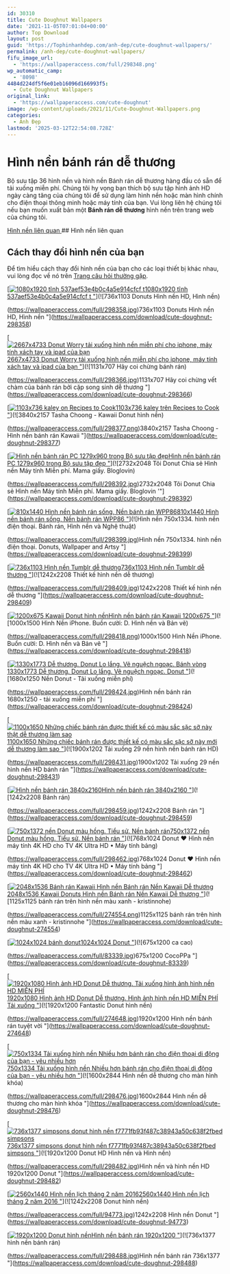 ```yaml
---
id: 30310
title: Cute Doughnut Wallpapers
date: '2021-11-05T07:01:04+00:00'
author: Top Download
layout: post
guid: 'https://Tophinhanhdep.com/anh-dep/cute-doughnut-wallpapers/'
permalink: /anh-dep/cute-doughnut-wallpapers/
fifu_image_url:
  - 'https://wallpaperaccess.com/full/298348.png'
wp_automatic_camp:
  - '8098'
4484d224df5f6e01eb16096d166993f5:
  - Cute Doughnut Wallpapers
original_link:
  - 'https://wallpaperaccess.com/cute-doughnut'
image: /wp-content/uploads/2021/11/Cute-Doughnut-Wallpapers.png
categories:
  - Ảnh Đẹp
lastmod: '2025-03-12T22:54:08.728Z'
---
```

# Hình nền bánh rán dễ thương

Bộ sưu tập 36 hình nền và hình nền Bánh rán dễ thương hàng đầu có sẵn để tải xuống miễn phí. Chúng tôi hy vọng bạn thích bộ sưu tập hình ảnh HD ngày càng tăng của chúng tôi để sử dụng làm hình nền hoặc màn hình chính cho điện thoại thông minh hoặc máy tính của bạn. Vui lòng liên hệ chúng tôi nếu bạn muốn xuất bản một **Bánh rán dễ thương** hình nền trên trang web của chúng tôi.

[Hình nền liên quan ](#related) ## Hình nền liên quan

## Cách thay đổi hình nền của bạn

Để tìm hiểu cách thay đổi hình nền của bạn cho các loại thiết bị khác nhau, vui lòng đọc về nó trên [Trang câu hỏi thường gặp](https://tophinhanhdep.com/faq/).

  
[[![1080x1920 tĩnh 537aef53e4b0c4a5e914cfcf t](https://wallpaperaccess.com/full/298348.png)1080x1920 tĩnh 537aef53e4b0c4a5e914cfcf t "](https://wallpaperaccess.com/download/cute-doughnut-298348)](![736x1103 Donuts Hình nền HD, Hình nền)

(https://wallpaperaccess.com/full/298358.jpg)736x1103 Donuts Hình nền HD, Hình nền "](https://wallpaperaccess.com/download/cute-doughnut-298358)

[[![2667x4733 Donut Worry tải xuống hình nền miễn phí cho iphone, máy tính xách tay và ipad của bạn](https://wallpaperaccess.com/full/298359.jpg)2667x4733 Donut Worry tải xuống hình nền miễn phí cho iphone, máy tính xách tay và ipad của bạn "](https://wallpaperaccess.com/download/cute-doughnut-298359)](![1131x707 Hãy coi chừng bánh rán)

(https://wallpaperaccess.com/full/298366.jpg)1131x707 Hãy coi chừng vết chàm của bánh rán bởi cặp song sinh dễ thương "](https://wallpaperaccess.com/download/cute-doughnut-298366)

[[![1103x736 kaley on Recipes to Cook](https://wallpaperaccess.com/full/298374.jpg)1103x736 kaley trên Recipes to Cook "](https://wallpaperaccess.com/download/cute-doughnut-298374)](![3840x2157 Tasha Choong - Kawaii Donut hình nền)

(https://wallpaperaccess.com/full/298377.png)3840x2157 Tasha Choong - Hình nền bánh rán Kawaii "](https://wallpaperaccess.com/download/cute-doughnut-298377)

[[![Hình nền bánh rán PC 1279x960 trong Bộ sưu tập đẹp](https://wallpaperaccess.com/full/274550.jpg)Hình nền bánh rán PC 1279x960 trong Bộ sưu tập đẹp "](https://wallpaperaccess.com/download/cute-doughnut-274550)](![2732x2048 Tôi Donut Chia sẻ Hình nền Máy tính Miễn phí.  Mama giấy.  Bloglovin)

(https://wallpaperaccess.com/full/298392.jpg)2732x2048 Tôi Donut Chia sẻ Hình nền Máy tính Miễn phí. Mama giấy. Bloglovin '"](https://wallpaperaccess.com/download/cute-doughnut-298392)

[[![810x1440 Hình nền bánh rán sống, Nền bánh rán WPP86](https://wallpaperaccess.com/full/298394.jpg)810x1440 Hình nền bánh rán sống, Nền bánh rán WPP86 "](https://wallpaperaccess.com/download/cute-doughnut-298394)](![Hình nền 750x1334.  hình nền điện thoại.  Bánh rán, Hình nền và Nghệ thuật)

(https://wallpaperaccess.com/full/298399.jpg)Hình nền 750x1334. hình nền điện thoại. Donuts, Wallpaper and Artsy "](https://wallpaperaccess.com/download/cute-doughnut-298399)

[[![736x1103 Hình nền Tumblr dễ thương](https://wallpaperaccess.com/full/298407.jpg)736x1103 Hình nền Tumblr dễ thương "](https://wallpaperaccess.com/download/cute-doughnut-298407)](![1242x2208 Thiết kế hình nền dễ thương)

(https://wallpaperaccess.com/full/298409.jpg)1242x2208 Thiết kế hình nền dễ thương "](https://wallpaperaccess.com/download/cute-doughnut-298409)

[[![1200x675 Kawaii Donut hình nền](https://wallpaperaccess.com/full/298412.png)Hình nền bánh rán Kawaii 1200x675 "](https://wallpaperaccess.com/download/cute-doughnut-298412)](![1000x1500 Hình Nền iPhone.  Buồn cười: D.  Hình nền và Bản vẽ)

(https://wallpaperaccess.com/full/298418.png)1000x1500 Hình Nền iPhone. Buồn cười: D. Hình nền và Bản vẽ "](https://wallpaperaccess.com/download/cute-doughnut-298418)

[[![1330x1773 Dễ thương.  Donut Lo lắng.  Vẽ nguệch ngoạc.  Bánh vòng](https://wallpaperaccess.com/full/298423.jpg)1330x1773 Dễ thương. Donut Lo lắng. Vẽ nguệch ngoạc. Donut "](https://wallpaperaccess.com/download/cute-doughnut-298423)](![1680x1250 Nền Donut - Tải xuống miễn phí)

(https://wallpaperaccess.com/full/298424.jpg)Hình nền bánh rán 1680x1250 - tải xuống miễn phí "](https://wallpaperaccess.com/download/cute-doughnut-298424)

[[![1100x1650 Những chiếc bánh rán được thiết kế có màu sắc sặc sỡ này thật dễ thương làm sao](https://wallpaperaccess.com/full/298430.jpg)1100x1650 Những chiếc bánh rán được thiết kế có màu sắc sặc sỡ này mới dễ thương làm sao "](https://wallpaperaccess.com/download/cute-doughnut-298430)](![1900x1202 Tải xuống 29 nền hình nền bánh rán HD)

(https://wallpaperaccess.com/full/298431.jpg)1900x1202 Tải xuống 29 nền hình nền HD bánh rán "](https://wallpaperaccess.com/download/cute-doughnut-298431)

[[![Hình nền bánh rán 3840x2160](https://wallpaperaccess.com/full/298456.jpg)Hình nền bánh rán 3840x2160 "](https://wallpaperaccess.com/download/cute-doughnut-298456)](![1242x2208 Bánh rán)

(https://wallpaperaccess.com/full/298459.jpg)1242x2208 Bánh rán "](https://wallpaperaccess.com/download/cute-doughnut-298459)

[[![750x1372 nền Donut màu hồng.  Tiểu sử.  Nền bánh rán](https://wallpaperaccess.com/full/274591.jpg)750x1372 nền Donut màu hồng. Tiểu sử. Nền bánh rán "](https://wallpaperaccess.com/download/cute-doughnut-274591)](![768x1024 Donut ❤ Hình nền máy tính 4K HD cho TV 4K Ultra HD • Máy tính bảng)

(https://wallpaperaccess.com/full/298462.jpg)768x1024 Donut ❤ Hình nền máy tính 4K HD cho TV 4K Ultra HD • Máy tính bảng "](https://wallpaperaccess.com/download/cute-doughnut-298462)

[[![2048x1536 Bánh rán Kawaii Hình nền Bánh rán Nền Kawaii Dễ thương](https://wallpaperaccess.com/full/298465.jpg)2048x1536 Kawaii Donuts Hình nền Bánh rán Nền Kawaii Dễ thương "](https://wallpaperaccess.com/download/cute-doughnut-298465)](![1125x1125 bánh rán trên hình nền màu xanh - kristinnohe)

(https://wallpaperaccess.com/full/274554.png)1125x1125 bánh rán trên hình nền màu xanh - kristinnohe "](https://wallpaperaccess.com/download/cute-doughnut-274554)

[[![1024x1024 bánh donut](https://wallpaperaccess.com/full/298467.png)1024x1024 Donut "](https://wallpaperaccess.com/download/cute-doughnut-298467)](![675x1200 ca cao)

(https://wallpaperaccess.com/full/83339.jpg)675x1200 CocoPPa "](https://wallpaperaccess.com/download/cute-doughnut-83339)

[[![1920x1080 Hình ảnh HD Donut Dễ thương.  Tải xuống hình ảnh hình nền HD MIỄN PHÍ](https://wallpaperaccess.com/full/298470.jpg)1920x1080 Hình ảnh HD Donut Dễ thương. Hình ảnh hình nền HD MIỄN PHÍ Tải xuống "](https://wallpaperaccess.com/download/cute-doughnut-298470)](![1920x1200 Fantastic Donut hình nền)

(https://wallpaperaccess.com/full/274648.jpg)1920x1200 Hình nền bánh rán tuyệt vời "](https://wallpaperaccess.com/download/cute-doughnut-274648)

[[![750x1334 Tải xuống hình nền Nhiều hơn bánh rán cho điện thoại di động của bạn - yêu nhiều hơn](https://wallpaperaccess.com/full/298475.jpg)750x1334 Tải xuống hình nền Nhiều hơn bánh rán cho điện thoại di động của bạn - yêu nhiều hơn "](https://wallpaperaccess.com/download/cute-doughnut-298475)](![1600x2844 Hình nền dễ thương cho màn hình khóa)

(https://wallpaperaccess.com/full/298476.jpg)1600x2844 Hình nền dễ thương cho màn hình khóa "](https://wallpaperaccess.com/download/cute-doughnut-298476)

[[![736x1377 simpsons donut hình nền f7771fb93f487c38943a50c638f2fbed simpsons](https://wallpaperaccess.com/full/298478.jpg)736x1377 simpsons donut hình nền f7771fb93f487c38943a50c638f2fbed simpsons "](https://wallpaperaccess.com/download/cute-doughnut-298478)](![1920x1200 Donut HD Hình nền và Hình nền)

(https://wallpaperaccess.com/full/298482.jpg)Hình nền và hình nền HD 1920x1200 Donut "](https://wallpaperaccess.com/download/cute-doughnut-298482)

[[![2560x1440 Hình nền lịch tháng 2 năm 2016](https://wallpaperaccess.com/full/92670.jpg)2560x1440 Hình nền lịch tháng 2 năm 2016 "](https://wallpaperaccess.com/download/cute-doughnut-92670)](![1242x2208 Donut hình nền)

(https://wallpaperaccess.com/full/94773.jpg)1242x2208 Hình nền Donut "](https://wallpaperaccess.com/download/cute-doughnut-94773)

[[![1920x1200 Donut hình nền](https://wallpaperaccess.com/full/298485.jpg)Hình nền bánh rán 1920x1200 "](https://wallpaperaccess.com/download/cute-doughnut-298485)](![736x1377 hình nền bánh rán)

(https://wallpaperaccess.com/full/298488.jpg)Hình nền bánh rán 736x1377 "](https://wallpaperaccess.com/download/cute-doughnut-298488)
